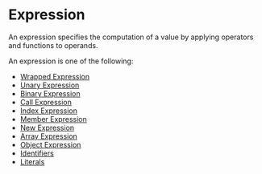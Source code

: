 # Expression

An expression specifies the computation of a value by applying operators and functions to operands.

An expression is one of the following:
- [Wrapped Expression](/spec/grammar/expressions/wrapped-expression.html)
- [Unary Expression](/spec/grammar/expressions/unary-expression.html)
- [Binary Expression](/spec/grammar/expressions/binary-expression.html)
- [Call Expression](/spec/grammar/expressions/call-expression.html)
- [Index Expression](/spec/grammar/expressions/index-expression.html)
- [Member Expression](/spec/grammar/expressions/member-expression.html)
- [New Expression](/spec/grammar/expressions/new-expression.html)
- [Array Expression](/spec/grammar/expressions/array-expression.html)
- [Object Expression](/spec/grammar/expressions/object-expression.html)
- [Identifiers](/spec/grammar/lexical-grammar.html#identifiers)
- [Literals](/spec/grammar/lexical-grammar.html#literals)
